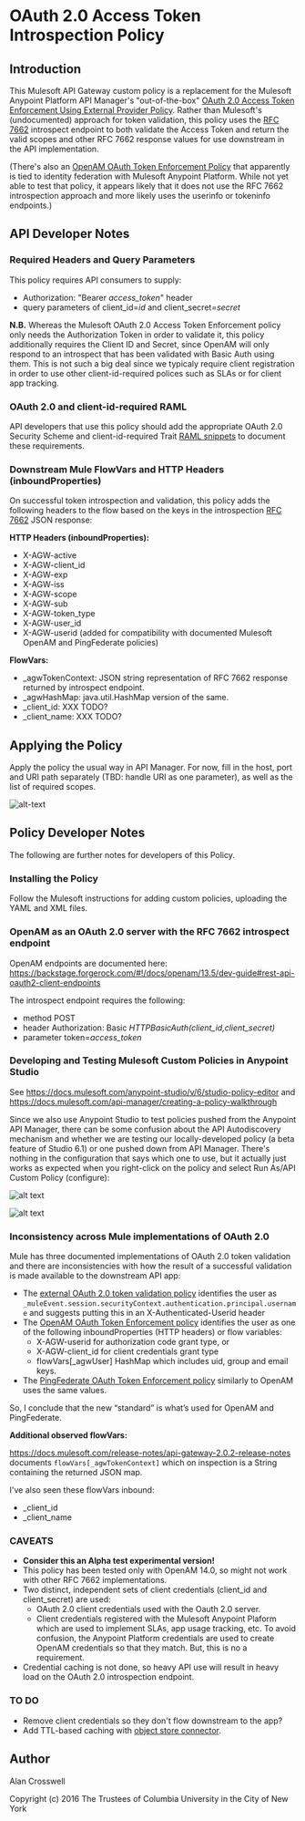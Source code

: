# OAuth 2.0 Access Token Introspection Policy
## Introduction
This Mulesoft API Gateway custom policy is a replacement for the Mulesoft Anypoint Platform API Manager's "out-of-the-box"
[OAuth 2.0 Access Token Enforcement Using External Provider Policy](https://docs.mulesoft.com/api-manager/external-oauth-2.0-token-validation-policy).
Rather than Mulesoft's (undocumented) approach for token validation, this policy uses the [RFC 7662](https://tools.ietf.org/html/rfc7662)
introspect endpoint to both validate the Access Token and return the valid scopes and other RFC 7662 response values
for use downstream in the API implementation.

(There's also an [OpenAM OAuth Token Enforcement Policy](https://docs.mulesoft.com/api-manager/openam-oauth-token-enforcement-policy) that apparently
is tied to identity federation with Mulesoft Anypoint Platform. While not yet able to test that
policy, it appears likely that it does not use the RFC 7662 introspection approach and more likely uses the userinfo or tokeninfo endpoints.)

## API Developer Notes
### Required Headers and Query Parameters
This policy requires API consumers to supply:
 - Authorization: "Bearer *access_token*" header
 - query parameters of client\_id=*id* and client\_secret=*secret*

**N.B.** Whereas the Mulesoft OAuth 2.0 Access Token Enforcement policy only needs the
Authorization Token in order to validate it, this policy additionally requires the Client ID and
Secret, since OpenAM will only respond to an introspect that has been validated with Basic Auth
using them. This is not such a big deal since we typicaly require client registration in order to use other
client-id-required polices such as SLAs or for client app tracking.

### OAuth 2.0 and client-id-required RAML 
API developers that use this policy should add the appropriate OAuth 2.0 Security Scheme and client-id-required Trait
[RAML snippets](https://github.com/raml-org/raml-spec/blob/master/versions/raml-08/raml-08.md#resource-types-and-traits)
to document these requirements.

### Downstream Mule FlowVars and HTTP Headers (inboundProperties)

On successful token introspection and validation, this policy adds the following headers to the flow based
on the keys in the introspection [RFC 7662](https://tools.ietf.org/html/rfc7662#page-6) JSON response:

**HTTP Headers (inboundProperties):**

- X-AGW-active
- X-AGW-client_id
- X-AGW-exp
- X-AGW-iss
- X-AGW-scope
- X-AGW-sub
- X-AGW-token_type
- X-AGW-user_id
- X-AGW-userid (added for compatibility with documented Mulesoft OpenAM and PingFederate policies)

**FlowVars:**

- \_agwTokenContext: JSON string representation of RFC 7662 response returned by introspect endpoint.
- \_agwHashMap: java.util.HashMap version of the same.
- \_client_id: XXX TODO?
- \_client_name: XXX TODO?

## Applying the Policy

Apply the policy the usual way in API Manager. For now, fill in the host, port and URI path separately
(TBD: handle URI as one parameter), as well as the list of required scopes.

![alt-text](applied-policy.png "screen shot of example applied policy")

## Policy Developer Notes
The following are further notes for developers of this Policy.

### Installing the Policy

Follow the Mulesoft instructions for adding custom policies, uploading the YAML and XML files.


### OpenAM as an OAuth 2.0 server with the RFC 7662 introspect endpoint
OpenAM endpoints are documented here:
https://backstage.forgerock.com/#!/docs/openam/13.5/dev-guide#rest-api-oauth2-client-endpoints

The introspect endpoint requires the following:
 - method POST
 - header Authorization: Basic *HTTPBasicAuth(client\_id,client\_secret)*
 - parameter token=*access\_token*

### Developing and Testing Mulesoft Custom Policies in Anypoint Studio
See https://docs.mulesoft.com/anypoint-studio/v/6/studio-policy-editor and
https://docs.mulesoft.com/api-manager/creating-a-policy-walkthrough

Since we also use Anypoint Studio to test policies pushed from the Anypoint API Manager, there
can be some confusion about the API Autodiscovery mechanism and whether we are testing
our locally-developed policy (a beta feature of Studio 6.1) or one pushed down from API Manager.
There's nothing in the configuration that says which one to use, but it actually just works
as expected when you right-click on the policy and select Run As/API Custom Policy (configure):

![alt text](api-cust-policy.png "Run As API Custom Policy (configure)")

![alt text](api-cust-policy-config.png "Custom Policy Configuration Edit")

### Inconsistency across Mule implementations of OAuth 2.0

Mule has three documented implementations of OAuth 2.0 token validation and there are inconsistencies
with how the result of a successful validation is made available to the downstream API app:

- The [external OAuth 2.0 token validation policy](https://docs.mulesoft.com/api-manager/external-oauth-2.0-token-validation-policy#obtaining-user-credentials)
  identifies the user as `_muleEvent.session.securityContext.authentication.principal.username` and suggests putting this in an X-Authenticated-Userid header
- The [OpenAM OAuth Token Enforcement policy](https://docs.mulesoft.com/api-manager/openam-oauth-token-enforcement-policy#obtaining-user-credentials)
  identifies the user as one of the following inboundProperties (HTTP headers) or flow variables:
  - X-AGW-userid for authorization code grant type, or
  - X-AGW-client_id for client credentials grant type
  - flowVars[\_agwUser] HashMap which includes uid, group and email keys.
- The [PingFederate OAuth Token Enforcement policy](https://docs.mulesoft.com/api-manager/pingfederate-oauth-token-enforcement-policy#obtaining-user-credentials)
  similarly to OpenAM uses the same values.

So, I conclude that the new “standard” is what’s used for OpenAM and PingFederate.

**Additional observed flowVars:**

https://docs.mulesoft.com/release-notes/api-gateway-2.0.2-release-notes documents `flowVars[_agwTokenContext]` 
which on inspection is a String containing the returned JSON map.

I've also seen these flowVars inbound:
- \_client\_id
- \_client\_name


### CAVEATS
- **Consider this an Alpha test experimental version!**
- This policy has been tested only with OpenAM 14.0, so might not work with other RFC 7662 implementations.
- Two distinct, independent sets of client credentials (client\_id and client\_secret) are used:
  - OAuth 2.0 client credentials used with the Oauth 2.0 server.
  - Client credentials registered with the Mulesoft Anypoint Plaform which are used to implement SLAs, app usage tracking, etc.
  To avoid confusion, the Anypoint Platform credentials are used to create OpenAM credentials so that they match. But, this is
  no a requirement.
- Credential caching is not done, so heavy API use will result in heavy load on the OAuth 2.0 introspection endpoint.

### TO DO
- Remove client credentials so they don't flow downstream to the app?
- Add TTL-based caching with [object store connector](https://docs.mulesoft.com/mule-user-guide/v/3.8/object-store-connector).

## Author
Alan Crosswell

Copyright (c) 2016 The Trustees of Columbia University in the City of New York

